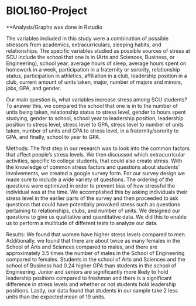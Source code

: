 # BIOL160-Project
**Analysis/Graphs was done in Rstudio

The variables included in this study were a combination of possible stressors from academics, extracurriculars, sleeping habits, and relationships. The specific variables studied as possible sources of stress at SCU include the school that one is in (Arts and Sciences, Business, or Engineering), school year, average hours of sleep, average hours spent on homework in a week, participation in a fraternity or sorority, relationship status, participation in athletics, affiliation in a club, leadership position in a club, current amount of units taken, major, number of majors and minors, jobs, GPA, and gender. 

Our main question is, what variables increase stress among SCU students? To answer this, we compared the school that one is in to the number of units being taken, relationship status to stress level, gender to hours spent studying, gender to school, school year to leadership position, leadership position to stress level, stress level to GPA, stress level to number of units taken, number of units and GPA to stress level, in a fraternity/sorority to GPA, and finally, school to year to GPA.


Methods:
The first step in our research was to look into the common factors that affect people’s stress levels. We then discussed which extracurricular activities, specific to college students, that could also create stress. With the knowledge of common stress factors and questions about students’ involvements, we created a google survey form. For our survey design we made sure to include a wide variety of questions. The ordering of the questions were optimized in order to prevent bias of how stressful the individual was at the time. We accomplished this by asking individuals their stress level in the earlier parts of the survey and then proceeded to ask questions that could have potentially provoked stress such as questions pertaining to relationships, clubs, and number of units. We designed our questions to give us qualitative and quantitative data. We did this to enable us to perform a multitude of different tests to analyze our data. 

Results:
We found that women have higher stress levels compared to men. Additionally, we found that there are about twice as many females in the School of Arts and Sciences compared to males, and there are approximately 3.5 times the number of males in the School of Engineering compared to females. Students in the school of Arts and Sciences and the school of Business had 0.24 higher GPA than students in the school of Engineering. Junior and seniors are significantly more likely to hold leadership positions compared to freshman and there is a significant difference in stress levels and whether or not students hold leadership positions. Lastly, our data found that students in our sample take 2 less units than the expected mean of 19 units. 

